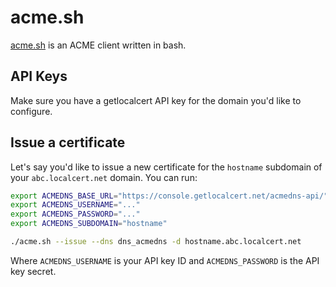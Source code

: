 # acme.sh

[acme.sh](https://github.com/acmesh-official/acme.sh) is an ACME client written in bash.

## API Keys

Make sure you have a getlocalcert API key for the domain you'd like to configure.

## Issue a certificate

Let's say you'd like to issue a new certificate for the `hostname` subdomain of your `abc.localcert.net` domain.
You can run:

``` bash
export ACMEDNS_BASE_URL="https://console.getlocalcert.net/acmedns-api/"
export ACMEDNS_USERNAME="..."
export ACMEDNS_PASSWORD="..."
export ACMEDNS_SUBDOMAIN="hostname"

./acme.sh --issue --dns dns_acmedns -d hostname.abc.localcert.net
```

Where `ACMEDNS_USERNAME` is your API key ID and `ACMEDNS_PASSWORD` is the API key secret.

